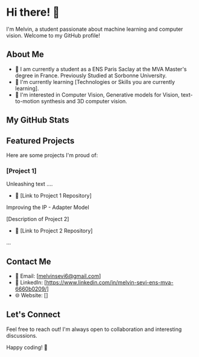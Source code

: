 # Hi there! 👋

I'm Melvin, a student passionate about machine learning and computer vision. Welcome to my GitHub profile!

## About Me

- 💼 I am currently a student as a ENS Paris Saclay at the MVA Master's degree in France. Previously Studied at Sorbonne University.
- 🌱 I'm currently learning [Technologies or Skills you are currently learning].
- 🤔 I'm interested in Computer Vision, Generative models for Vision, text-to-motion synthesis and 3D computer vision.

## My GitHub Stats

## Featured Projects

Here are some projects I'm proud of:

### [Project 1]

Unleashing text ....
- 🔗 [Link to Project 1 Repository]

Improving the IP - Adapter Model

[Description of Project 2]

- 🔗 [Link to Project 2 Repository]

...

## Contact Me

- 📧 Email: [melvinsevi6@gmail.com]
- 💼 LinkedIn: [https://www.linkedin.com/in/melvin-sevi-ens-mva-6660b0209/]
- 🌐 Website: []

## Let's Connect

Feel free to reach out! I'm always open to collaboration and interesting discussions.

Happy coding! 🚀
